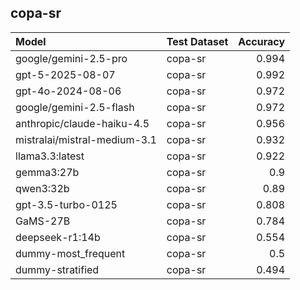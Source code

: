## copa-sr

| Model                        | Test Dataset   |   Accuracy |
|:-----------------------------|:---------------|-----------:|
| google/gemini-2.5-pro        | copa-sr        |      0.994 |
| gpt-5-2025-08-07             | copa-sr        |      0.992 |
| gpt-4o-2024-08-06            | copa-sr        |      0.972 |
| google/gemini-2.5-flash      | copa-sr        |      0.972 |
| anthropic/claude-haiku-4.5   | copa-sr        |      0.956 |
| mistralai/mistral-medium-3.1 | copa-sr        |      0.932 |
| llama3.3:latest              | copa-sr        |      0.922 |
| gemma3:27b                   | copa-sr        |      0.9   |
| qwen3:32b                    | copa-sr        |      0.89  |
| gpt-3.5-turbo-0125           | copa-sr        |      0.808 |
| GaMS-27B                     | copa-sr        |      0.784 |
| deepseek-r1:14b              | copa-sr        |      0.554 |
| dummy-most_frequent          | copa-sr        |      0.5   |
| dummy-stratified             | copa-sr        |      0.494 |